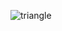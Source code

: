 ![triangle](https://user-images.githubusercontent.com/23444642/91183899-a8be7f00-e709-11ea-92d4-165ef77a590e.JPG)
